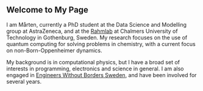 ## Welcome to My Page

I am Mårten, currently a PhD student at the Data Science and Modelling group at AstraZeneca, and at the [Rahmlab](https://rahmlab.com/) at Chalmers University of Technology in Gothenburg, Sweden. My research focuses on the use of quantum computing for solving problems in chemistry, with a current focus on non-Born-Oppenheimer dynamics.

My background is in computational physics, but I have a broad set of interests in programming, electronics and science in general. I am also engaged in [Engineers Without Borders Sweden](https://ewb-swe.org), and have been involved for several years.


